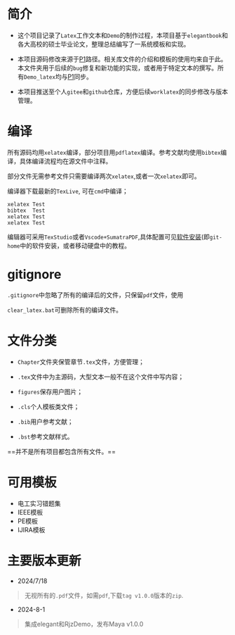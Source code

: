 # 简介
- 这个项目记录了`Latex`工作文本和`Demo`的制作过程，本项目基于`elegantbook`和各大高校的硕士毕业论文，整理总结编写了一系统模板和实现。

- 本项目源码修改来源于[P1](E:\均胜电子\Latex_RJZ)路径。相关库文件的介绍和模板的使用均来自于此。本文件夹用于后续的`bug`修复和新功能的实现，或者用于特定文本的撰写。所有`Demo_latex`均与[P1](E:\均胜电子\Latex_RJZ)同步。
- 本项目推送至个人`gitee`和`github`仓库，方便后续`worklatex`的同步修改与版本管理。



# 编译

所有源码均用`xelatex`编译，部分项目用`pdflatex`编译。参考文献均使用`bibtex`编译，具体编译流程均在源文件中注释。

部分文件无需参考文件只需要编译两次`xelatex`,或者一次`xelatex`即可。

编译器下载最新的`TexLive`, 可在`cmd`中编译；

```
xelatex Test
bibtex  Test
xelatex Test
xelatex Test
```



编辑器可采用`TexStudio`或者`Vscode+SumatraPDF`,具体配置可见[软件安装](E:\均胜电子\git-home)(即`git-home`中的软件安装，或者移动硬盘中的教程。



# gitignore

`.gitignore`中忽略了所有的编译后的文件，只保留`pdf`文件，使用

`clear_latex.bat`可删除所有的编译文件。



# 文件分类

- `Chapter`文件夹保管章节`.tex`文件，方便管理；

- `.tex`文件中为主源码，大型文本一般不在这个文件中写内容；
- `figures`保存用户图片；
- `.cls`个人模板类文件；
- `.bib`用户参考文献；
- `.bst`参考文献样式。

==并不是所有项目都包含所有文件。==



# 可用模板

- 电工实习错题集
- IEEE模板
- PE模板
- IJIRA模板

# 主要版本更新

- 2024/7/18

>   无视所有的`.pdf`文件，如需`pdf`,下载`tag v1.0.0`版本的`zip`.



- 2024-8-1

> 集成elegant和RjzDemo，发布Maya v1.0.0











